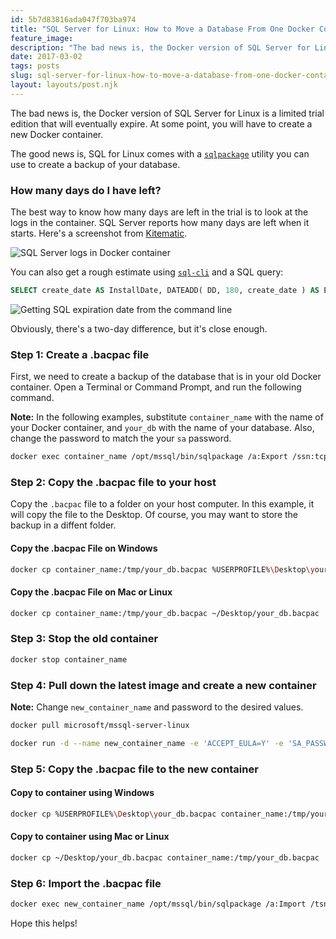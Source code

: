 ```yaml
---
id: 5b7d83816ada047f703ba974
title: "SQL Server for Linux: How to Move a Database From One Docker Container to Another"
feature_image: 
description: "The bad news is, the Docker version of SQL Server for Linux is a limited trial edition that will eventually expire. At some point, you will…"
date: 2017-03-02
tags: posts
slug: sql-server-for-linux-how-to-move-a-database-from-one-docker-container-to-another
layout: layouts/post.njk
---
```


The bad news is, the Docker version of SQL Server for Linux is a limited trial edition that will eventually expire. At some point, you will have to create a new Docker container.

The good news is, SQL for Linux comes with a [`sqlpackage`](https://docs.microsoft.com/en-us/sql/linux/sql-server-linux-migrate-sqlpackage) utility you can use to create a backup of your database.

### How many days do I have left?

The best way to know how many days are left in the trial is to look at the logs in the container. SQL Server reports how many days are left when it starts. Here's a screenshot from [Kitematic](https://kitematic.com/).

![SQL Server logs in Docker container](/content/images/2017/03/sql_linux_container_logs.png)

You can also get a rough estimate using [`sql-cli`](https://github.com/hasankhan/sql-cli) and a SQL query:

```sql
SELECT create_date AS InstallDate, DATEADD( DD, 180, create_date ) AS ExpiryDate, ( 180 - DATEDIFF( DD, create_date, GETDATE() ) ) AS DaysLeft FROM sys.server_principals WHERE name = N'BUILTIN\Administrators'
```

![Getting SQL expiration date from the command line](/content/images/2017/03/mssql-expire-cli.png)

Obviously, there's a two-day difference, but it's close enough.

### Step 1: Create a .bacpac file

First, we need to create a backup of the database that is in your old Docker container. Open a Terminal or Command Prompt, and run the following command.

**Note:** In the following examples, substitute `container_name` with the name of your Docker container, and `your_db` with the name of your database. Also, change the password to match the your `sa` password.

```sh
docker exec container_name /opt/mssql/bin/sqlpackage /a:Export /ssn:tcp:localhost /sdn:your_db /su:sa /sp:P@55w0rd /tf:/tmp/your_db.bacpac
```

### Step 2: Copy the .bacpac file to your host

Copy the `.bacpac` file to a folder on your host computer. In this example, it will copy the file to the Desktop. Of course, you may want to store the backup in a diffent folder.

#### Copy the .bacpac File on Windows

```sh
docker cp container_name:/tmp/your_db.bacpac %USERPROFILE%\Desktop\your_db.bacpac
```

#### Copy the .bacpac File on Mac or Linux

```sh
docker cp container_name:/tmp/your_db.bacpac ~/Desktop/your_db.bacpac
```

### Step 3: Stop the old container

```sh
docker stop container_name
```

### Step 4: Pull down the latest image and create a new container

**Note:** Change `new_container_name` and password to the desired values.

```sh
docker pull microsoft/mssql-server-linux

docker run -d --name new_container_name -e 'ACCEPT_EULA=Y' -e 'SA_PASSWORD=P@55w0rd' -p 1433:1433 microsoft/mssql-server-linux
```

### Step 5: Copy the .bacpac file to the new container

#### Copy to container using Windows

```sh
docker cp %USERPROFILE%\Desktop\your_db.bacpac container_name:/tmp/your_db.bacpac
```

#### Copy to container using Mac or Linux

```sh
docker cp ~/Desktop/your_db.bacpac container_name:/tmp/your_db.bacpac
```

### Step 6: Import the .bacpac file

```sh
docker exec new_container_name /opt/mssql/bin/sqlpackage /a:Import /tsn:tcp:localhost /tdn:your_db /tu:sa /tp:P@55w0rd /sf:/tmp/your_db.bacpac
```

Hope this helps!
